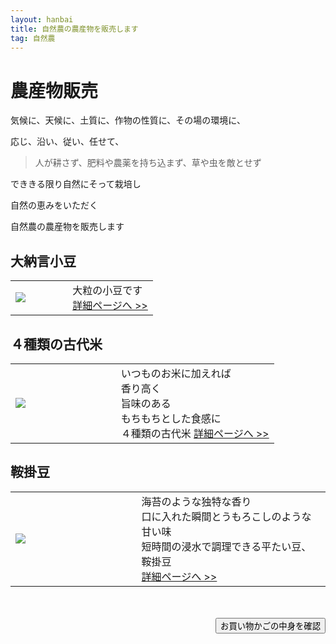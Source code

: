 ```yaml
---
layout: hanbai
title: 自然農の農産物を販売します
tag: 自然農
---
```

# 農産物販売

気候に、天候に、土質に、作物の性質に、その場の環境に、

応じ、沿い、従い、任せて、

>人が耕さず、肥料や農薬を持ち込まず、草や虫を敵とせず

でききる限り自然にそって栽培し

自然の恵みをいただく

自然農の農産物を販売します


<style>table{width:100%}td.first{width:40%}</style>

## 大納言小豆
<table><td class="first">
<a href="./azuki.html"><img src="https://c1.staticflickr.com/1/891/41225295252_84618b4d43_m.jpg"></a>
</td><td>
大粒の小豆です<br>
<a href="./azuki.html">詳細ページへ &gt;&gt;</a>
</td></table>

## ４種類の古代米
<table><td class="first">
<a href="./kodaimai.html"><img src="https://c2.staticflickr.com/8/7745/17575003949_b2268a6cca_m.jpg"></a>
</td><td>
いつものお米に加えれば<br>
香り高く<br>
旨味のある<br>
もちもちとした食感に<br>
４種類の古代米
<a href="./kodaimai.html">詳細ページへ &gt;&gt;</a>
</td></table>

## 鞍掛豆
<table><td class="first">
<a href="./kurakake.html"><img src="https://c1.staticflickr.com/9/8730/16611810190_fdc7ed297c_m.jpg"></a>
</td><td>
海苔のような独特な香り<br>
口に入れた瞬間とうもろこしのような甘い味<br>
短時間の浸水で調理できる平たい豆、鞍掛豆<br>
<a href="./kurakake.html">詳細ページへ &gt;&gt;</a>
</td></table>



　
<div style="text-align:right;">
<form action="{{ site.shopurl }}" method="post" id="kakunin"><input type="hidden" name="back" value="{{ site.url }}/hanbai/#kakunin" /><input type="submit" value="お買い物かごの中身を確認" /></form>
</div>
